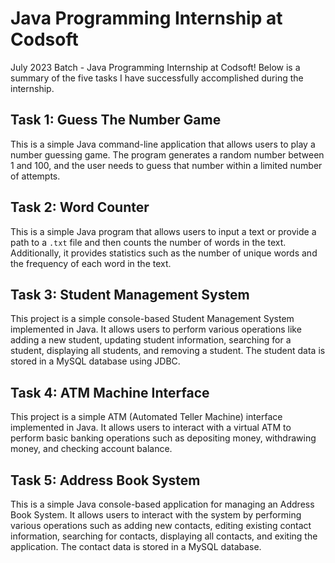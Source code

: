 # Java Programming Internship at Codsoft

July 2023 Batch - Java Programming Internship at Codsoft! Below is a summary of
the five tasks I have successfully accomplished during the internship.

## Task 1: Guess The Number Game

This is a simple Java command-line application that allows users to play a
number guessing game. The program generates a random number between 1 and 100,
and the user needs to guess that number within a limited number of attempts.

## Task 2: Word Counter

This is a simple Java program that allows users to input a text or provide a
path to a `.txt` file and then counts the number of words in the text.
Additionally, it provides statistics such as the number of unique words and the
frequency of each word in the text.

## Task 3: Student Management System

This project is a simple console-based Student Management System implemented in
Java. It allows users to perform various operations like adding a new student,
updating student information, searching for a student, displaying all students,
and removing a student. The student data is stored in a MySQL database using
JDBC.

## Task 4: ATM Machine Interface

This project is a simple ATM (Automated Teller Machine) interface implemented in
Java. It allows users to interact with a virtual ATM to perform basic banking
operations such as depositing money, withdrawing money, and checking account
balance.

## Task 5: Address Book System

This is a simple Java console-based application for managing an Address Book
System. It allows users to interact with the system by performing various
operations such as adding new contacts, editing existing contact information,
searching for contacts, displaying all contacts, and exiting the application.
The contact data is stored in a MySQL database.
